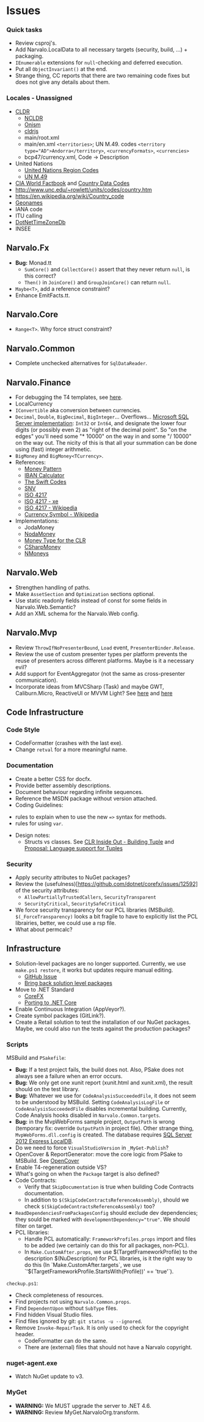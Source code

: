 Issues
======

### Quick tasks
- Review csproj's.
- Add Narvalo.LocalData to all necessary targets (security, build, ...) + packaging.
- `IEnumerable` extensions for `null`-checking and deferred execution.
- Put all `ObjectInvariant()` at the end.
- Strange thing, CC reports that there are two remaining code fixes but does
  not give any details about them.

### Locales - Unassigned
- [CLDR](http://cldr.unicode.org/index/downloads)
  * [NCLDR](https://github.com/GuySmithFerrier/NCLDR)
  * [Onism](https://github.com/pgolebiowski/onism-cldr)
  * [cldrjs](https://github.com/rxaviers/cldrjs)
  * main/root.xml
  * main/en.xml `<territories>`;
    UN M.49. codes `<territory type="AD">Andorra</territory>`,
    `<currencyFormats>`, `<currencies>`
  * bcp47/currency.xml, Code -> Description
- United Nations
  * [United Nations Region Codes](http://unstats.un.org/unsd/methods/m49/m49alpha.htm)
  * [UN M.49](https://en.wikipedia.org/wiki/UN_M.49)
- [CIA World Factbook](https://www.cia.gov/library/publications/download/)
  and [Country Data Codes](https://www.cia.gov/library/publications/the-world-factbook/appendix/appendix-d.html)
- http://www.unc.edu/~rowlett/units/codes/country.htm
- https://en.wikipedia.org/wiki/Country_code
- [Geonames](http://www.geonames.org/export/)
- IANA code
- ITU calling
- [DotNetTimeZoneDb](https://github.com/chrisdostert/DotNetTimeZoneDb)
- INSEE

Narvalo.Fx
------------

- **Bug:** Monad.tt
  * `SumCore()` and `CollectCore()` assert that they never return `null`, is this correct?
  * `Then()` in `JoinCore()` and `GroupJoinCore()` can return `null`.
- `Maybe<T>`, add a reference constraint?
- Enhance EmitFacts.tt.

Narvalo.Core
------------

- `Range<T>`. Why force struct constraint?

Narvalo.Common
--------------

- Complete unchecked alternatives for `SqlDataReader`.

Narvalo.Finance
---------------

- For debugging the T4 templates, see
  [here](http://stackoverflow.com/questions/5588792/determine-solution-configuration-debug-release-when-running-a-t4-template).
- LocalCurrency
- `IConvertible` aka conversion between currencies.
- `Decimal`, `Double`, `BigDecimal`, `BigInteger`... Overflows...
  [Microsoft SQL Server implementation](https://msdn.microsoft.com/en-au/library/ms179882.aspx):
  `Int32` or `Int64`, and designate the lower four digits (or possibly even 2) as
  "right of the decimal point". So "on the edges" you'll need some "* 10000"
  on the way in and some "/ 10000" on the way out. The nicity of this is that
  all your summation can be done using (fast) integer arithmetic.
- `BigMoney` and `BigMoney<TCurrency>`.
- References:
  * [Money Pattern](http://martinfowler.com/eaaCatalog/money.html)
  * [IBAN Calculator](http://www.ibancalculator.com/)
  * [The Swift Codes](https://www.theswiftcodes.com/)
  * [SNV](http://www.currency-iso.org/)
  * [ISO 4217](http://www.iso.org/iso/home/standards/currency_codes.htm)
  * [ISO 4217 - xe](http://www.xe.com/iso4217.php/)
  * [ISO 4217 - Wikipedia](http://en.wikipedia.org/wiki/ISO_4217)
  * [Currency Symbol - Wikipedia](http://en.wikipedia.org/wiki/Currency_symbol)
- Implementations:
  * JodaMoney
  * [NodaMoney](https://github.com/remyvd/NodaMoney/)
  * [Money Type for the CLR](https://bitbucket.org/rplaire/money-type-for-the-clr)
  * [CSharpMoney](https://csharpmoney.codeplex.com/)
  * [NMoneys](https://github.com/dgg/nmoneys)

Narvalo.Web
-----------

- Strengthen handling of paths.
- Make `AssetSection` and `Optimization` sections optional.
- Use static readonly fields instead of const for some fields in Narvalo.Web.Semantic?
- Add an XML schema for the Narvalo.Web config.

Narvalo.Mvp
-----------

- Review `ThrowIfNoPresenterBound`, `Load` event, `PresenterBinder.Release`.
- Review the use of custom presenter types per platform prevents the reuse of
  presenters across different platforms. Maybe is it a necessary evil?
- Add support for EventAggregator (not the same as cross-presenter communication).
- Incorporate ideas from MVCSharp (Task) and maybe GWT, Caliburn.Micro, ReactiveUI or MVVM Light?
  See [here](http://aspiringcraftsman.com/tag/model-view-presenter/)
  and [here](http://aspiringcraftsman.com/2007/08/25/interactive-application-architecture/)

Code Infrastructure
-------------------

### Code Style
- CodeFormatter (crashes with the last exe).
- Change `retval` for a more meaningful name.

### Documentation
- Create a better CSS for docfx.
- Provide better assembly descriptions.
- Document behaviour regarding infinite sequences.
- Reference the MSDN package without version attached.
- Coding Guidelines:
 * rules to explain when to use the new `=>` syntax for methods.
 * rules for using `var`.
- Design notes:
  * Structs vs classes. See
  [CLR Inside Out - Building Tuple](https://msdn.microsoft.com/en-us/magazine/dd942829.aspx)
  and [Proposal: Language support for Tuples](https://github.com/dotnet/roslyn/issues/347)

### Security
- Apply security attributes to NuGet packages?
- Review the (usefulness)[https://github.com/dotnet/corefx/issues/12592] of the security attributes:
  * `AllowPartiallyTrustedCallers`,  `SecurityTransparent`
  * `SecurityCritical`, `SecuritySafeCritical`
- We force security transparency for our PCL libraries (MSBuild).
  `$(_ForceTransparency)` looks a bit fragile to have to explicitly list the PCL
  librairies, better, we could use a rsp file.
- What about permcalc?

Infrastructure
--------------

- Solution-level packages are no longer supported. Currently, we use
  `make.ps1 restore`, it works but updates require manual editing.
  * [GitHub Issue](https://github.com/NuGet/Home/issues/522)
  * [Bring back solution level packages](https://github.com/NuGet/Home/issues/1521)
- Move to .NET Standard
  * [CoreFX](https://github.com/dotnet/corefx/blob/master/Documentation/project-docs/porting.md#unsupported-technologies)
  * [Porting to .NET Core](https://blogs.msdn.microsoft.com/dotnet/2016/02/10/porting-to-net-core/)
- Enable Continuous Integration (AppVeyor?).
- Create symbol packages (GitLink?).
- Create a Retail solution to test the installation of our NuGet packages. Maybe,
  we could also run the tests against the production packages?

### Scripts
MSBuild and `PSakefile`:
- **Bug:** If a test project fails, the build does not. Also, PSake does not
  always see a failure when an error occurs.
- **Bug:** We only get one xunit report (xunit.html and xunit.xml), the result
  should on the test library.
- **Bug:** Whatever we use for `CodeAnalysisSucceededFile`,
  it does not seem to be understood by MSBuild. Setting `CodeAnalysisLogFile` or
  `CodeAnalysisSucceededFile` disables incremental building. Currently, Code
  Analysis hooks disabled in `Narvalo.Common.targets`.
- **Bug:** in the MvpWebForms sample project, `OutputPath` is wrong (temporary
  fix: override `OutputPath`  in project file). Other strange thing,
  `MvpWebForms.dll.config` is created. The database requires
  [SQL Server 2012 Express LocalDB](https://www.microsoft.com/en-us/download/details.aspx?id=29062).
- Do we need to force `VisualStudioVersion` in `_MyGet-Publish`?
- OpenCover & ReportGenerator: move the core logic from PSake to MSBuild.
  See [OpenCover](https://github.com/OpenCover/opencover/wiki/MSBuild-Support)
- Enable T4-regeneration outside VS?
- What's going on when the `Package` target is also defined?
- Code Contracts:
  * Verify that `SkipDocumentation` is true when building Code Contracts documentation.
  * In addition to `$(SkipCodeContractsReferenceAssembly)`, should we check
    `$(SkipCodeContractsReferenceAssembly)` too?
- `ReadDependenciesFromPackagesConfig` should exclude dev dependencies; they
  sould be marked with `developmentDependency="true"`. We should filter on target.
- PCL libraries:
  * Handle PCL automatically: `FrameworkProfiles.props` import
    and files to be added (we certainly can do this for all packages, non-PCL).
  * In `Make.CustomAfter.props`, we use $(TargetFrameworkProfile)
    to the description $(NuDescription) for PCL libraries, is it the right way
    to do this (In `Make.CustomAfter.targets`, we use
    `'$(TargetFrameworkProfile.StartsWith(Profile))' == 'true'`).

`checkup.ps1`:
- Check completeness of resources.
- Find projects not using `Narvalo.Common.props`.
- Find `DependentUpon` without `SubType` files.
- Find hidden Visual Studio files.
- Find files ignored by git: `git status -u --ignored`.
- Remove `Invoke-RepairTask`. It is only used to check for the copyright header.
  * CodeFormatter can do the same.
  * There are (external) files that should not have a Narvalo copyright.

### nuget-agent.exe
- Watch NuGet update to v3.

### MyGet

- **WARNING:** We MUST upgrade the server to .NET 4.6.
- **WARNING:** Review MyGet.NarvaloOrg.transform.
